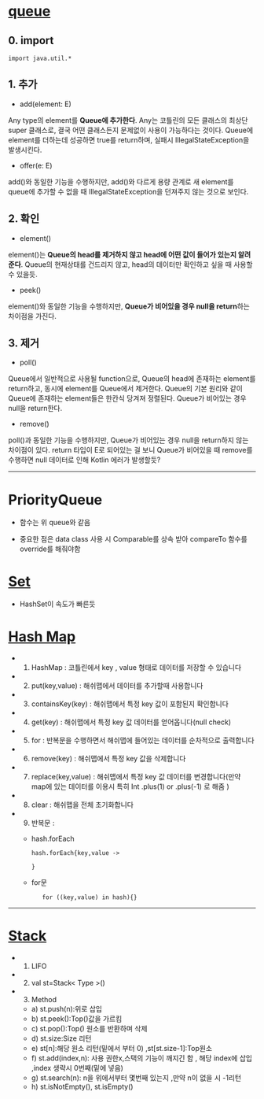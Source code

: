 #   [queue](https://choheeis.github.io/newblog//articles/2020-10/kotlinQueue)

##  0.  import
    import java.util.*

##  1.  추가
-   add(element: E)

Any type의 element를 **Queue에 추가한다**. Any는 코틀린의 모든 클래스의 최상단 super 클래스로, 결국 어떤 클래스든지 문제없이 사용이 가능하다는 것이다. Queue에 element를 더하는데 성공하면 true를 return하며, 실패시 IllegalStateException을 발생시킨다.

- offer(e: E)

add()와 동일한 기능을 수행하지만, add()와 다르게 용량 관계로 새 element를 queue에 추가할 수 없을 때 IllegalStateException을 던져주지 않는 것으로 보인다.


## 2.   확인

- element() 

element()는 **Queue의 head를 제거하지 않고 head에 어떤 값이 들어가 있는지 알려준다**. Queue의 현재상태를 건드리지 않고, head의 데이터만 확인하고 싶을 때 사용할 수 있을듯.


- peek()

element()와 동일한 기능을 수행하지만, **Queue가 비어있을 경우 null을 return**하는 차이점을 가진다.

## 3.   제거
 

- poll()

Queue에서 일반적으로 사용될 function으로, Queue의 head에 존재하는 element를 return하고, 동시에 element를 Queue에서 제거한다. Queue의 기본 원리와 같이 Queue에 존재하는 element들은 한칸식 당겨져 정렬된다. Queue가 비어있는 경우 null을 return한다.

 

- remove()

poll()과 동일한 기능을 수행하지만, Queue가 비어있는 경우 null을 return하지 않는 차이점이 있다. return 타입이 E로 되어있는 걸 보니 Queue가 비어있을 때 remove를 수행하면 null 데이터로 인해  Kotlin 에러가 발생할듯?

---
#   PriorityQueue

  - 함수는 위 queue와 같음

  - 중요한 점은 data class 사용 시 Comparable<T>를 상속 받아 compareTo 함수를 override를 해줘야함


# [Set](https://lcw126.tistory.com/341)
- HashSet이 속도가 빠른듯


# [Hash Map](https://kkh0977.tistory.com/648)
- 1. HashMap : 코틀린에서 key , value 형태로 데이터를 저장할 수 있습니다
-	2. put(key,value) : 해쉬맵에서 데이터를 추가할때 사용합니다
-	3. containsKey(key) : 해쉬맵에서 특정 key 값이 포함된지 확인합니다
-	4. get(key) : 해쉬맵에서 특정 key 값 데이터를 얻어옵니다(null check)
-	5. for : 반복문을 수행하면서 해쉬맵에 들어있는 데이터를 순차적으로 출력합니다
-	6. remove(key) : 해쉬맵에서 특정 key 값을 삭제합니다
-	7. replace(key,value) : 해쉬맵에서 특정 key 값 데이터를 변경합니다(만약 map에 있는 데이터를 이용시 특히 Int .plus(1) or .plus(-1) 로 해줌 )
-	8. clear : 해쉬맵을 전체 초기화합니다
- 9.  반복문 : 
    - hash.forEach

          hash.forEach{key,value ->
          
          }

    - for문     
            
             for ((key,value) in hash){}

---
# [Stack](https://notepad96.tistory.com/entry/Kotlin-12)

- 1.  LIFO
- 2.  val st=Stack< Type >()
- 3.  Method
  - a) st.push(n):위로 삽입
  - b) st.peek():Top()값을 가르킴
  - c) st.pop():Top() 원소를 반환하며 삭제
  - d) st.size:Size 리턴
  - e) st[n]:해당 원소 리턴(밑에서 부터 0) ,st[st.size-1]:Top원소
  - f) st.add(index,n): 사용 권한x,스택의 기능이 깨지긴 함 , 해당 index에 삽입 ,index 생략시 0번째(밑에 넣음)
  - g) st.search(n): n을 위에서부터 몇번째 있는지 ,만약 n이 없을 시 -1리턴
  - h) st.isNotEmpty(), st.isEmpty()